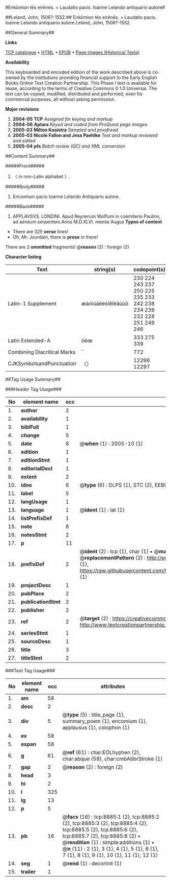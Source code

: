 #Enkōmion tēs eirēnēs. = Laudatio pacis. Ioanne Lelando antiquario autore#

##Leland, John, 1506?-1552.##
Enkōmion tēs eirēnēs. = Laudatio pacis. Ioanne Lelando antiquario autore
Leland, John, 1506?-1552.

##General Summary##

**Links**

[TCP catalogue](http://www.ota.ox.ac.uk/tcp/)  • 
[HTML](http://tei.it.ox.ac.uk/tcp/Texts-HTML/free/A05/A05298.html)  • 
[EPUB](http://tei.it.ox.ac.uk/tcp/Texts-EPUB/free/A05/A05298.epub) • 
[Page images (Historical Texts)](https://data.historicaltexts.jisc.ac.uk/view?pubId=eebo-99844099e&pageId=eebo-99844099e-8885-1)

**Availability**

This keyboarded and encoded edition of the
	       work described above is co-owned by the institutions
	       providing financial support to the Early English Books
	       Online Text Creation Partnership. This Phase I text is
	       available for reuse, according to the terms of Creative
	       Commons 0 1.0 Universal. The text can be copied,
	       modified, distributed and performed, even for
	       commercial purposes, all without asking permission.

**Major revisions**

1. __2004-05__ __TCP__ *Assigned for keying and markup*
1. __2004-06__ __Aptara__ *Keyed and coded from ProQuest page images*
1. __2005-03__ __Milton Kooistra__ *Sampled and proofread*
1. __2005-03__ __Nicole Fallon and Jess Paehlke__ *Text and markup reviewed and edited*
1. __2005-04__ __pfs__ *Batch review (QC) and XML conversion*

##Content Summary##

#####Front#####

1. 〈 in non-Latin alphabet 〉.

#####Body#####

1. Encomium pacis
Ioanne Lelando Antiquario
autore.

#####Back#####

1. APPLAVSVS.
LONDINI.
Apud Reynerum Wolfium in
coemiterio Paulino, ad
aeneum serpentem.Anno M.D.XLVI.
mense Augus
**Types of content**

  * There are 325 **verse** lines!
  * Oh, Mr. Jourdain, there is **prose** in there!

There are 2 **ommitted** fragments! 
 @__reason__ (2) : foreign (2)

**Character listing**


|Text|string(s)|codepoint(s)|
|---|---|---|
|Latin-1 Supplement|æàóíúáëéòîêïèäûùö|230 224 243 237 250 225 235 233 242 238 234 239 232 228 251 249 246|
|Latin Extended-A|ōēœ|333 275 339|
|Combining             Diacritical Marks|̄|772|
|CJKSymbolsandPunctuation|〈〉|12296 12297|

##Tag Usage Summary##

###Header Tag Usage###

|No|element name|occ|attributes|
|---|---|---|---|
|1.|__author__|2||
|2.|__availability__|1||
|3.|__biblFull__|1||
|4.|__change__|5||
|5.|__date__|8| @__when__ (1) : 2005-10 (1)|
|6.|__edition__|1||
|7.|__editionStmt__|1||
|8.|__editorialDecl__|1||
|9.|__extent__|2||
|10.|__idno__|6| @__type__ (6) : DLPS (1), STC (2), EEBO-CITATION (1), PROQUEST (1), VID (1)|
|11.|__label__|5||
|12.|__langUsage__|1||
|13.|__language__|1| @__ident__ (1) : lat (1)|
|14.|__listPrefixDef__|1||
|15.|__note__|8||
|16.|__notesStmt__|2||
|17.|__p__|11||
|18.|__prefixDef__|2| @__ident__ (2) : tcp (1), char (1)  •  @__matchPattern__ (2) : ([0-9\-]+):([0-9IVX]+) (1), (.+) (1)  •  @__replacementPattern__ (2) : http://eebo.chadwyck.com/downloadtiff?vid=$1&page=$2 (1), https://raw.githubusercontent.com/textcreationpartnership/Texts/master/tcpchars.xml#$1 (1)|
|19.|__projectDesc__|1||
|20.|__pubPlace__|2||
|21.|__publicationStmt__|2||
|22.|__publisher__|2||
|23.|__ref__|2| @__target__ (2) : https://creativecommons.org/publicdomain/zero/1.0/ (1), http://www.textcreationpartnership.org/docs/. (1)|
|24.|__seriesStmt__|1||
|25.|__sourceDesc__|1||
|26.|__title__|3||
|27.|__titleStmt__|2||


###Text Tag Usage###

|No|element name|occ|attributes|
|---|---|---|---|
|1.|__am__|58||
|2.|__desc__|2||
|3.|__div__|5| @__type__ (5) : title_page (1), summary_poem (1), encomium (1), applausus (1), colophon (1)|
|4.|__ex__|58||
|5.|__expan__|58||
|6.|__g__|61| @__ref__ (61) : char:EOLhyphen (2), char:abque (58), char:cmbAbbrStroke (1)|
|7.|__gap__|2| @__reason__ (2) : foreign (2)|
|8.|__head__|3||
|9.|__hi__|2||
|10.|__l__|325||
|11.|__lg__|13||
|12.|__p__|5||
|13.|__pb__|16| @__facs__ (16) : tcp:8885:1 (2), tcp:8885:2 (2), tcp:8885:3 (2), tcp:8885:4 (2), tcp:8885:5 (2), tcp:8885:6 (2), tcp:8885:7 (2), tcp:8885:8 (2)  •  @__rendition__ (1) : simple:additions (1)  •  @__n__ (11) : 2 (1), 3 (1), 4 (1), 5 (1), 6 (1), 7 (1), 8 (1), 9 (1), 10 (1), 11 (1), 12 (1)|
|14.|__seg__|1| @__rend__ (1) : decorInit (1)|
|15.|__trailer__|1||
